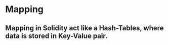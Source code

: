 # Mapping

## Mapping in **Solidity** act like a **Hash-Tables**, where data is stored in **Key-Value** pair.
